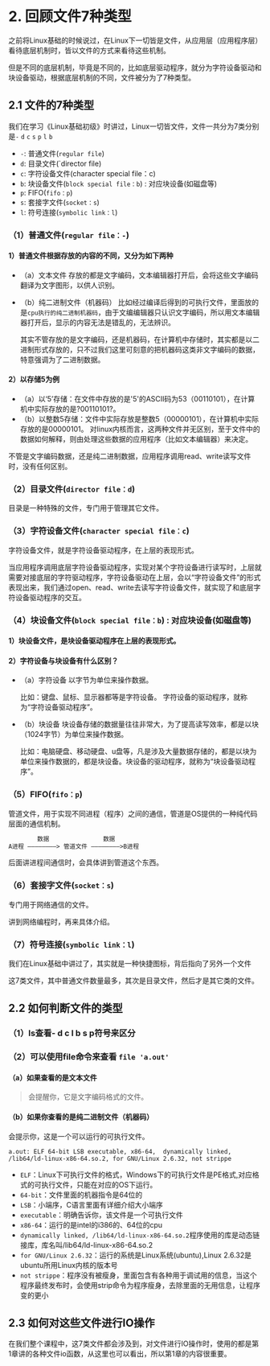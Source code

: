 # 2. 回顾文件7种类型

之前将Linux基础的时候说过，在Linux下一切皆是文件，从应用层（应用程序层）看待底层机制时，皆以文件的方式来看待这些机制。

但是不同的底层机制，毕竟是不同的，比如底层驱动程序，就分为字符设备驱动和块设备驱动，根据底层机制的不同，文件被分为了7种类型。

## 2.1 文件的7种类型

我们在学习《Linux基础初级》时讲过，Linux一切皆文件，文件一共分为7类分别是`-` `d` `c` `s` `p` `l` `b`

+ `-`: 普通文件(`regular file`)
+ `d`: 目录文件(`director file)
+ `c`: 字符设备文件(character special file：c)
+ `b`: 块设备文件(`block special file：b`) : 对应块设备(如磁盘等)
+ `p`: FIFO(`fifo：p`)
+ `s`: 套接字文件(`socket：s`)
+ `l`: 符号连接(`symbolic link：l`)

### （1）普通文件(`regular file：-`)

#### 1）普通文件根据存放的内容的不同，又分为如下两种

+ （a）文本文件
  存放的都是文字编码，文本编辑器打开后，会将这些文字编码翻译为文字图形，以供人识别。

+ （b）纯二进制文件（机器码）
  比如经过编译后得到的可执行文件，里面放的是`cpu执行的纯二进制机器码`，由于文编编辑器只认识文字编码，所以用文本编辑器打开后，显示的内容无法是错乱的，无法辨识。

  其实不管存放的是文字编码，还是机器码，在计算机中存储时，其实都是以二进制形式存放的，只不过我们这里可刻意的把机器码这类非文字编码的数据，特意强调为了二进制数据。

#### 2）以存储5为例

+ （a）以‘5’存储：在文件中存放的是'5'的ASCII码为53（00110101），在计算机中实际存放的是?00110101?。
+ （b）以整数5存储：文件中实际存放是整数5（00000101），在计算机中实际存放的是00000101。
    对linux内核而言，这两种文件并无区别，至于文件中的数据如何解释，则由处理这些数据的应用程序（比如文本编辑器）来决定。

不管是文字编码数据，还是纯二进制数据，应用程序调用read、write读写文件时，没有任何区别。

### （2）目录文件(`director file：d`)

目录是一种特殊的文件，专门用于管理其它文件。

### （3）字符设备文件(`character special file：c`)

字符设备文件，就是字符设备驱动程序，在上层的表现形式。

当应用程序调用底层字符设备驱动程序，实现对某个字符设备进行读写时，上层就需要对接底层的字符驱动程序，字符设备驱动在上层，会以“字符设备文件”的形式表现出来，我们通过open、read、write去读写字符设备文件，就实现了和底层字符设备驱动程序的交互。

### （4）块设备文件(`block special file：b`) : 对应块设备(如磁盘等)

#### 1）块设备文件，是块设备驱动程序在上层的表现形式。

#### 2）字符设备与块设备有什么区别？

+ （a）字符设备
  以字节为单位来操作数据。
  
  比如：键盘、鼠标、显示器都等是字符设备。
  字符设备的驱动程序，就称为“字符设备驱动程序”。

+ （b）块设备
  块设备存储的数据量往往非常大，为了提高读写效率，都是以块（1024字节）为单位来操作数据。

  比如：电脑硬盘、移动硬盘、u盘等，凡是涉及大量数据存储的，都是以块为单位来操作数据的，都是块设备。块设备的驱动程序，就称为“块设备驱动程序”。

### （5）FIFO(`fifo：p`)

管道文件，用于实现不同进程（程序）之间的通信，管道是OS提供的一种纯代码层面的通信机制。

```txt
        数据               数据
A进程 ————————> 管道文件 ————————>B进程
```

后面讲进程间通信时，会具体讲到管道这个东西。

### （6）套接字文件(`socket：s`)

专门用于网络通信的文件。

讲到网络编程时，再来具体介绍。

### （7）符号连接(`symbolic link：l`)

我们在Linux基础中讲过了，其实就是一种快捷图标，背后指向了另外一个文件

这7类文件，其中普通文件数量最多，其次是目录文件，然后才是其它类的文件。

## 2.2 如何判断文件的类型

### （1）ls查看- d c l b s p符号来区分

### （2）可以使用file命令来查看 `file 'a.out'`

#### （a）如果查看的是文本文件

> 会提醒你，它是文字编码格式的文件。

#### （b）如果你查看的是纯二进制文件（机器码）

会提示你，这是一个可以运行的可执行文件。

```shell
a.out: ELF 64-bit LSB executable, x86-64,  dynamically linked, /lib64/ld-linux-x86-64.so.2, for GNU/Linux 2.6.32, not strippe
```

+ `ELF`：Linux下可执行文件的格式，Windows下的可执行文件是PE格式,对应格式的可执行文件，只能在对应的OS下运行。
+ `64-bit`：文件里面的机器指令是64位的
+ `LSB`：小端序，C语言里面有详细介绍大小端序
+ `executable`：明确告诉你，该文件是一个可执行文件
+ `x86-64`：运行的是intel的i386的、64位的cpu
+ `dynamically linked, /lib64/ld-linux-x86-64.so.2`程序使用的库是动态链接库，库名叫/lib64/ld-linux-x86-64.so.2
+ `for GNU/Linux 2.6.32`：运行的系统是Linux系统(ubuntu),Linux 2.6.32是ubuntu所用Linux内核的版本号
+ `not strippe`：程序没有被瘦身，里面包含有各种用于调试用的信息，当这个程序最终发布时，会使用strip命令为程序瘦身，去除里面的无用信息，让程序变的更小

## 2.3 如何对这些文件进行IO操作

在我们整个课程中，这7类文件都会涉及到，对文件进行IO操作时，使用的都是第1章讲的各种文件io函数，从这里也可以看出，所以第1章的内容很重要。
